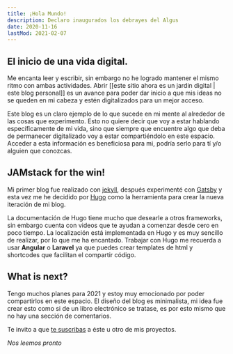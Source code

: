 ```yaml
---
title: ¡Hola Mundo!
description: Declaro inaugurados los debrayes del Algus
date: 2020-11-16
lastMod: 2021-02-07
---
```


## El inicio de una vida digital.
Me encanta leer y escribir, sin embargo no he logrado mantener el mismo ritmo con ambas actividades. Abrir [[este sitio ahora es un jardin digital | este blog personal]] es un avance para poder dar inicio a que mis ideas no se queden en mi cabeza y estén digitalizados para un mejor acceso.

Este blog es un claro ejemplo de lo que sucede en mi mente al alrededor de las cosas que experimento. Esto no quiere decir que voy a estar hablando específicamente de mi vida, sino que siempre que encuentre algo que deba de permanecer digitalizado voy a estar compartiéndolo en este espacio. Acceder a esta información es beneficiosa para mi, podría serlo para tí y/o alguien que conozcas.

## JAMstack for the win!

Mi primer blog fue realizado con [jekyll](https://jekyllrb.com/), después experimenté con [Gatsby](https://gatsbyjs.org) y esta vez me he decidido por [Hugo](https://gohugo.io/) como la herramienta para crear la nueva iteración de mi blog.

La documentación de Hugo tiene mucho que desearle a otros frameworks, sin embargo cuenta con videos que te ayudan a comenzar desde cero en poco tiempo. La localización está implementada en Hugo y es muy sencillo de realizar, por lo que me ha encantado. Trabajar con Hugo me recuerda a usar **Angular** o **Laravel** ya que puedes crear templates de html y shortcodes que facilitan el compartir código.

## What is next?

Tengo muchos planes para 2021 y estoy muy emocionado por poder compartirlos en este espacio. El diseño del blog es minimalista, mi idea fue crear esto como si de un libro electrónico se tratase, es por esto mismo que no hay una sección de comentarios.

Te invito a que [te suscribas](https://algus.ninja/subscribe) a éste u otro de mis proyectos.

*Nos leemos pronto*